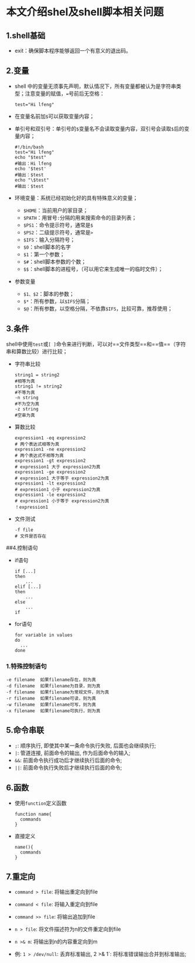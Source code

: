 # 本文介绍shel及shell脚本相关问题

## 1.shell基础

- exit：确保脚本程序能够返回一个有意义的退出码。 

## 2.变量

- shell 中的变量无须事先声明，默认情况下，所有变量都被认为是字符串类型；注意变量的赋值，`=`号前后无空格：

  ```shell
  test="Hi lfeng"
  ```

- 在变量名前加`$`可以获取变量内容；

- 单引号和双引号：单引号的`$`变量名不会读取变量内容，双引号会读取`$`后的变量内容；

  ```shell
  #!/bin/bash
  test="Hi lfeng"
  echo "$test"			
  #输出：Hi lfeng
  echo '$test'
  #输出：$test
  echo "\$test"
  #输出：$test
  ```

- 环境变量：系统已经初始化好的具有特殊意义的变量；
  - `$HOME`：当前用户的家目录；
  - `$PATH`：用冒号`:`分隔的用来搜索命令的目录列表；
  - `$PS1`：命令提示符号，通常是`$`
  - `$PS2`：二级提示符号，通常是`>`
  - `$IFS`：输入分隔符号；
  - `$0`：shell脚本的名字
  - `$1`：第一个参数；
  - `$#`：shell脚本参数的个数；
  - `$$`：shell脚本的进程号，（可以用它来生成唯一的临时文件）；

- 参数变量

  - `$1、$2`：脚本的参数；
  - `$*`：所有参数，以`$IFS`分隔；
  - `$@`：所有参数，以空格分隔，不依靠`$IFS`，比较可靠，推荐使用；

## 3.条件

shell中使用`test`或`[ ]`命令来进行判断，可以对==文件类型==和==值==（字符串和算数比较）进行比较；

- 字符串比较

  ```shell
  string1 = string2
  #相等为真
  string1 != string2
  #不等为真
  -n string
  #不为空为真
  -z string
  #空串为真
  ```

- 算数比较

  ```shell
  expression1 -eq expression2
  # 两个表达式相等为真
  expression1 -ne expression2
  # 两个表达式不相等为真
  expression1 -gt expression2
  # expression1 大于 expression2为真
  expression1 -ge expression2
  # expression1 大于等于 expression2为真
  expression1 -lt expression2
  # expression1 小于 expression2为真
  expression1 -le expression2
  # expression1 小于等于 expression2为真
  ！expression1
  ```

- 文件测试

  ```shell
  -f file
  # 文件是否存在
  ```

##4.控制语句

  - if语句

    ```shell
    if [...]
    then
        ...
    elif [...]
    then
        ...
    else
        ...
    if
    ```

- for语句

  ```shell
  for variable in values
  do
  	...
  done
  ```

### 1.特殊控制语句

```shell
-e filename  如果filename存在，则为真
-d filename  如果filename为目录，则为真
-f filename  如果filename为常规文件，则为真
-r filename  如果filename可读，则为真
-w filename  如果filename可写，则为真
-x filename  如果filename可执行，则为真
```

## 5.命令串联

- `;`:  顺序执行, 即使其中某一条命令执行失败, 后面也会继续执行;
- `|`: 管道连接, 前面命令的输出, 作为后面命令的输入;
- `&&`: 前面命令执行成功后才继续执行后面的命令;
- `||`:  前面命令执行失败后才继续执行后面的命令;

## 6.函数

- 使用`function`定义函数

  ```shell
  function name{
    commands
  }
  ```

- 直接定义

  ```shell
  name(){
    commands
  }
  ```

## 7.重定向

- `command > file`: 将输出重定向到file
- `command < file`: 将输入重定向到file
- `command >> file`: 将输出追加到file
- `n > file`: 将文件描述符为n的文件重定向到file

- `n >& m`: 将输出到n的内容重定向到m
- 例: `1 > /dev/null`: 丢弃标准输出, 2 >& 1`: 将标准错误输出合并到标准输出;
